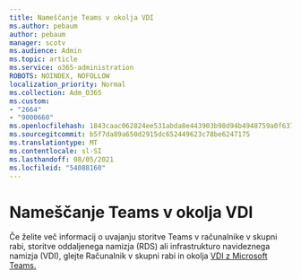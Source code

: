```yaml
---
title: Nameščanje Teams v okolja VDI
ms.author: pebaum
author: pebaum
manager: scotv
ms.audience: Admin
ms.topic: article
ms.service: o365-administration
ROBOTS: NOINDEX, NOFOLLOW
localization_priority: Normal
ms.collection: Adm_O365
ms.custom:
- "2664"
- "9000660"
ms.openlocfilehash: 1843caac062824ee531abda8e443903b98d94b4948759a0f63741ae17062bf8e
ms.sourcegitcommit: b5f7da89a650d2915dc652449623c78be6247175
ms.translationtype: MT
ms.contentlocale: sl-SI
ms.lasthandoff: 08/05/2021
ms.locfileid: "54088160"
---
```

# <a name="installing-teams-on-vdi-environments"></a>Nameščanje Teams v okolja VDI

Če želite več informacij o uvajanju storitve Teams v računalnike v skupni rabi, storitve oddaljenega namizja (RDS) ali infrastrukturo navideznega namizja (VDI), glejte Računalnik v skupni rabi in okolja [VDI z Microsoft Teams.](https://docs.microsoft.com/deployoffice/teams-install#shared-computer-and-vdi-environments-with-microsoft-teams)